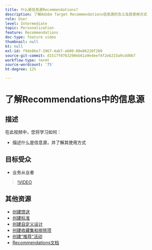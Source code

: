 ```yaml
---
title: 什么是信息源Recommendations?
description: 了解Adobe Target Recommendations信息源的含义及其使用方式
role: User
level: Intermediate
topic: Personalization
feature: Recommendations
doc-type: feature video
thumbnail: null
kt: null
exl-id: f9de86e7-1967-4ab7-a600-00e86220f209
source-git-commit: d1517f0763290eb61a9e4eef4f2eb215a9cdd667
workflow-type: tm+mt
source-wordcount: '75'
ht-degree: 12%

---
```


# 了解Recommendations中的信息源

## 描述

在此视频中，您将学习如何：

* 描述什么是信息源，并了解其使用方式

## 目标受众

* 业务从业者

>[!VIDEO](https://video.tv.adobe.com/v/27695?quality=12)

## 其他资源

* [创建馈送](create-a-feed.md)
* [创建标准](create-criteria.md)
* [创建自定义设计](create-custom-designs.md)
* [创建收藏集和排除项](create-collections-and-exclusions.md)
* [创建“推荐”活动](create-a-recommendations-activity.md)
* [Recommendations文档](https://experienceleague.adobe.com/docs/target/using/recommendations/recommendations.html?lang=en)
